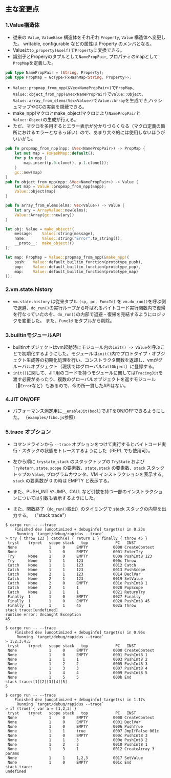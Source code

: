 ## 主な変更点

### 1.Value構造体

- 従来の `Value`, `ValueBase` 構造体をそれぞれ `Property`, `Value` 構造体へ変更した。
writable, configurable などの属性は Property のメンバとなる。
- Valueは`to_property(&self)`で`Property`に変換できる。
- 識別子とProperyのタプルとして`NamePropPair`, プロパティのmapとして`PropMap`を定義した。

```Rust
pub type NamePropPair = (String, Property);
pub type PropMap = GcType<FxHashMap<String, Property>>;
```

- `Value::propmap_from_npp(&Vec<NamePropPair>)`で`PropMap`、`Value::object_from_npp(&Vec<NamePropPair)`で`Value::Object`、`Value::array_from_elems(Vec<Value>)`で`Value::Array`を生成でき,ハッシュマップやGCの実装を隠蔽できる。
- make_npp!マクロとmake_object!マクロにより`NamePropPair`と`Value::Object`の生成が行える。
- ただ、マクロを多用するとエラー表示が分かりづらくなる（マクロ定義の箇所におけるエラーとなるっぽい）ので、あまり大々的には使用しないほうがいいかも。

```Rust
pub fn propmap_from_npp(npp: &Vec<NamePropPair>) -> PropMap {
    let mut map = FxHashMap::default();
    for p in npp {
        map.insert(p.0.clone(), p.1.clone());
    }
    gc::new(map)
}
pub fn object_from_npp(npp: &Vec<NamePropPair>) -> Value {
    let map = Value::propmap_from_npp(&npp);
    Value::object(map)
}

pub fn array_from_elems(elms: Vec<Value>) -> Value {
    let ary = ArrayValue::new(elms);
    Value::Array(gc::new(ary))
}

let obj: Value = make_object!(
    message:    Value::string(message),
    name:       Value::string("Error".to_string()),
    __proto__:  make_object!()
);

let map: PropMap = Value::propmap_from_npp(&make_npp!(
    push:   Value::default_builtin_function(prototype_push),
    pop:    Value::default_builtin_function(prototype_pop),
    map:    Value::default_builtin_function(prototype_map)
));
```

### 2.vm.state.history

- `vm.state.history` は従来タプル `(sp, pc, FuncId)` を `vm.do_run()`を呼ぶ側で退避、`do_run()`の実行ループから呼ばれるバイトコード実行関数内で復帰を行なっていたのを、`do_run()`の内部で退避・復帰を完結するようにロジックを変更した。
また、`FuncId` をタプルから削除。

### 3.builtinモジュールAPI

- builtinオブジェクトはvm起動時にモジュール内の`init() -> Value`を呼ぶことで初期化するようにした。モジュールは`init()`内でプロトタイプ・オブジェクト生成等の初期化処理を行い、コンストラクタ関数を返却し、vmがグルーバルオブジェクト（現状ではグローバル`CallObject`）に登録する。
- `init()`に関して、JIT用のコードを持つモジュールに関しては`TracingJit`を渡す必要があったり、複数のグローバルオブジェクトを返すモジュール（`Error`など）もあるので、今の所一貫したAPIはない。

### 4.JIT ON/OFF

- パフォーマンス測定用に`__enableJit(bool)`でJITをON/OFFできるようにした。
（`examples/fibo.js`参照）

### 5.trace オプション

- コマンドラインから `--trace` オプションをつけて実行するとバイトコード実行・スタックの状態をトレースするようにした（REPL でも使用可）。

- 左から順に `trystate_stack` のスタックトップの `TryState` および `TryReturn`, `state.scope` の要素数、`state.stack` の要素数、`stack` スタックトップの `Value`, プログラムカウンタ、VM インストラクションを表示する。
`stack` の要素数が 0 の時は EMPTY と表示する。

- また、PUSH_INT や JMP、CALL など引数を持つ一部のインストラクションについては引数も表示するようにした。

- また、関数終了（`do_run()`脱出）のタイミングで stack スタックの内容を出力する。
（"stack trace"）

```
$ cargo run -- --trace
    Finished dev [unoptimized + debuginfo] target(s) in 0.23s
     Running `target/debug/rapidus --trace`
> try { throw 123 } catch(e) { return 1 } finally { throw 45 }
 tryst    tryret   scope stack   top            PC   INST
 None              1     0     EMPTY           0000 CreateContext
 None              1     0     EMPTY           0001 EnterTry
 Try      None     1     0     EMPTY           000a PushInt8 123
 Try      None     1     1     123             000c Throw
 Catch    None     1     1     123             0012 Catch
 Catch    None     1     1     123             0013 PushScope
 Catch    None     2     1     123             0014 DeclVar
 Catch    None     2     1     123             0019 SetValue
 Catch    None     2     0     EMPTY           001e PushInt8 1
 Catch    None     2     1     1               0020 PopScope
 Catch    None     1     1     1               0021 ReturnTry
 Finally  1        1     0     EMPTY           0027 Finally
 Finally  1        1     0     EMPTY           0028 PushInt8 45
 Finally  1        1     1     45              002a Throw
stack trace:[undefined]
runtime error: Uncaught Exception
45
```

```
$ cargo run -- --trace
    Finished dev [unoptimized + debuginfo] target(s) in 0.96s
     Running `target/debug/rapidus --trace`
> 1;2;3;4;5
 tryst    tryret   scope stack   top            PC   INST
 None              1     0     EMPTY           0000 CreateContext
 None              1     0     EMPTY           0001 PushInt8 1
 None              1     1     1               0003 PushInt8 2
 None              1     2     2               0005 PushInt8 3
 None              1     3     3               0007 PushInt8 4
 None              1     4     4               0009 PushInt8 5
 None              1     5     5               000b End
stack trace:[1][2][3][4][5]
5
```
```
$ cargo run -- --trace
    Finished dev [unoptimized + debuginfo] target(s) in 1.17s
     Running `target/debug/rapidus --trace`
> if (true) { var a = [1,2,3] }
 tryst    tryret   scope stack   top            PC   INST
 None              1     0     EMPTY           0000 CreateContext
 None              1     0     EMPTY           0001 DeclVar
 None              1     0     EMPTY           0006 PushTrue
 None              1     1     true            0007 JmpIfFalse 001c
 None              1     0     EMPTY           000c PushInt8 3
 None              1     1     3               000e PushInt8 2
 None              1     2     2               0010 PushInt8 1
 None              1     3     1               0012 CreateArray 3 params
 None              1     1     1,2,3           0017 SetValue
 None              1     0     EMPTY           001c End
stack trace:
undefined
```